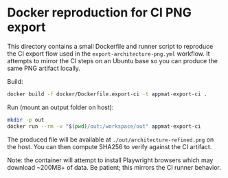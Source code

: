 Docker reproduction for CI PNG export
===================================

This directory contains a small Dockerfile and runner script to reproduce the CI export flow used in the `export-architecture-png.yml` workflow. It attempts to mirror the CI steps on an Ubuntu base so you can produce the same PNG artifact locally.

Build:

```bash
docker build -f docker/Dockerfile.export-ci -t appmat-export-ci .
```

Run (mount an output folder on host):

```bash
mkdir -p out
docker run --rm -v "$(pwd)/out:/workspace/out" appmat-export-ci
```

The produced file will be available at `./out/architecture-refined.png` on the host. You can then compute SHA256 to verify against the CI artifact.

Note: the container will attempt to install Playwright browsers which may download ~200MB+ of data. Be patient; this mirrors the CI runner behavior.
